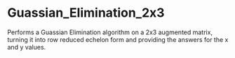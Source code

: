 # Guassian_Elimination_2x3
Performs a Guassian Elimination algorithm on a 2x3 augmented matrix, turning it into row reduced echelon form and providing the answers for the x and y values.

